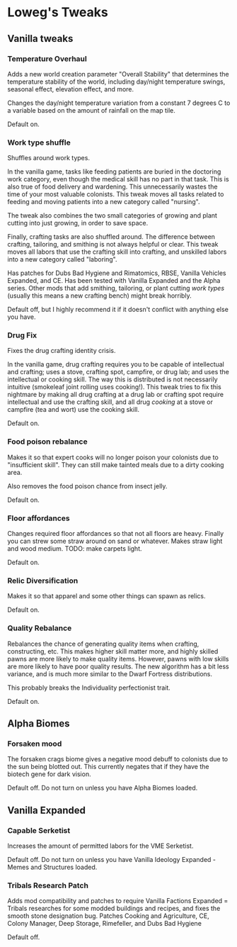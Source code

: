# Loweg's Tweaks

## Vanilla tweaks
### Temperature Overhaul
Adds a new world creation parameter "Overall Stability" that determines the temperature stability of the world, including day/night temperature swings, seasonal effect, elevation effect, and more.

Changes the day/night temperature variation from a constant 7 degrees C to a variable based on the amount of rainfall on the map tile.

Default on.
### Work type shuffle
Shuffles around work types.

In the vanilla game, tasks like feeding patients are buried in the doctoring work category, even though the medical skill has no part in that task. This is also true of food delivery and wardening. This unnecessarily wastes the time of your most valuable colonists. This tweak moves all tasks related to feeding and moving patients into a new category called "nursing".

The tweak also combines the two small categories of growing and plant cutting into just growing, in order to save space.

Finally, crafting tasks are also shuffled around. The difference between crafting, tailoring, and smithing is not always helpful or clear. This tweak moves all labors that use the crafting skill into crafting, and unskilled labors into a new category called "laboring".

Has patches for Dubs Bad Hygiene and Rimatomics, RBSE, Vanilla Vehicles Expanded, and CE. Has been tested with Vanilla Expanded and the Alpha series. Other mods that add smithing, tailoring, or plant cutting *work types* (usually this means a new crafting bench) might break horribly.

Default off, but I highly recommend it if it doesn't conflict with anything else you have.
### Drug Fix
Fixes the drug crafting identity crisis.

In the vanilla game, drug crafting requires you to be capable of intellectual and crafting; uses a stove, crafting spot, campfire, or drug lab; and uses the intellectual or cooking skill. The way this is distributed is not necessarily intuitive (smokeleaf joint rolling uses cooking!). This tweak tries to fix this nightmare by making all drug crafting at a drug lab or crafting spot require intellectual and use the crafting skill, and all drug *cooking* at a stove or campfire (tea and wort) use the cooking skill.

Default on.
### Food poison rebalance
Makes it so that expert cooks will no longer poison your colonists due to "insufficient skill". They can still make tainted meals due to a dirty cooking area.

Also removes the food poison chance from insect jelly.

Default on.
### Floor affordances
Changes required floor affordances so that not all floors are heavy. Finally you can strew some straw around on sand or whatever. Makes straw light and wood medium. TODO: make carpets light.

Default on.
### Relic Diversification
Makes it so that apparel and some other things can spawn as relics.

Default on.
### Quality Rebalance
Rebalances the chance of generating quality items when crafting, constructing, etc.
This makes higher skill matter more, and highly skilled pawns are more likely to make quality items. However, pawns with low skills are more likely to have poor quality results.
The new algorithm has a bit less variance, and is much more similar to the Dwarf Fortress distributions.

This probably breaks the Individuality perfectionist trait.

Default on.
## Alpha Biomes
### Forsaken mood
The forsaken crags biome gives a negative mood debuff to colonists due to the sun being blotted out. This currently negates that if they have the biotech gene for dark vision.

Default off. Do not turn on unless you have Alpha Biomes loaded.

## Vanilla Expanded
### Capable Serketist
Increases the amount of permitted labors for the VME Serketist.

Default off. Do not turn on unless you have Vanilla Ideology Expanded - Memes and Structures loaded.

### Tribals Research Patch
Adds mod compatibility and patches to require Vanilla Factions Expanded = Tribals researches for some modded buildings and recipes, and fixes the smooth stone designation bug. Patches Cooking and Agriculture, CE, Colony Manager, Deep Storage, Rimefeller, and Dubs Bad Hygiene

Default off.
